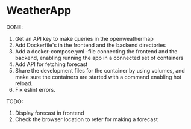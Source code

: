 # WeatherApp

DONE:
1. Get an API key to make queries in the openweathermap
2. Add Dockerfile's in the frontend and the backend directories
3. Add a docker-compose.yml -file connecting the frontend and the backend, enabling running the app in a connected set of containers
4. Add API for fetching forecast
5. Share the development files for the container by using volumes, and make sure the containers are started with a command enabling hot reload.
6. Fix eslint errors.

TODO:
1. Display forecast in frontend
2. Check the browser location to refer for making a forecast
